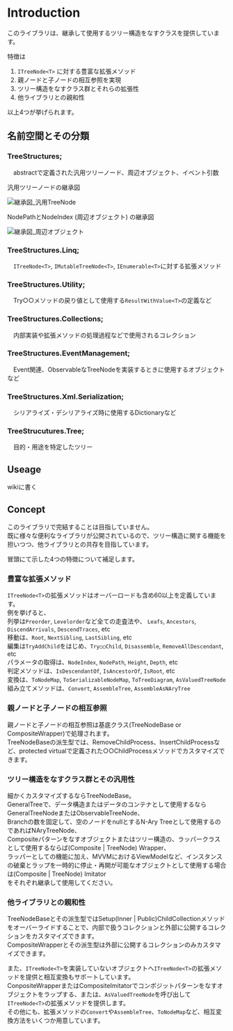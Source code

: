 # Introduction
このライブラリは、継承して使用するツリー構造をなすクラスを提供しています。

特徴は
1. `ITreeNode<T>` に対する豊富な拡張メソッド
1. 親ノードと子ノードの相互参照を実現
1. ツリー構造をなすクラス群とそれらの拡張性
1. 他ライブラリとの親和性

以上4つが挙げられます。

## 名前空間とその分類

### TreeStructures;  
　abstractで定義された汎用ツリーノード、周辺オブジェクト、イベント引数
 
 汎用ツリーノードの継承図
 
 ![継承図_汎用TreeNode](https://github.com/Houzkin/TreeStructures/assets/12586097/7ecb0437-3eb6-4569-bc97-09f2c9353820)

 NodePathとNodeIndex (周辺オブジェクト) の継承図
 
![継承図_周辺オブジェクト](https://github.com/Houzkin/TreeStructure/assets/12586097/9f17c735-3e0e-40dc-b374-d4d6b380b03a)

### TreeStructures.Linq;
　`ITreeNode<T>`, `IMutableTreeNode<T>`, `IEnumerable<T>`に対する拡張メソッド
### TreeStructures.Utility;
　Try○○メソッドの戻り値として使用する`ResultWithValue<T>`の定義など
### TreeStructures.Collections;
　内部実装や拡張メソッドの処理過程などで使用されるコレクション　
### TreeStructures.EventManagement;
　Event関連、ObservableなTreeNodeを実装するときに使用するオブジェクトなど
### TreeStructures.Xml.Serialization;
　シリアライズ・デシリアライズ時に使用するDictionaryなど
### TreeStrucutures.Tree;
　目的・用途を特定したツリー


## Useage
wikiに書く

## Concept
このライブラリで完結することは目指していません。  
既に様々な便利なライブラリが公開されているので、ツリー構造に関する機能を担いつつ、他ライブラリとの共存を目指しています。  
  
冒頭にて示した4つの特徴について補足します。
### 豊富な拡張メソッド
`ITreeNode<T>`の拡張メソッドはオーバーロードも含め60以上を定義しています。  
例を挙げると、  
列挙は`Preorder`, `Levelorder`など全ての走査法や、 `Leafs`, `Ancestors`, `DiscendArrivals`, `DescendTraces`, etc  
移動は、`Root`, `NextSibling`, `LastSibling`, etc  
編集は`TryAddChild`をはじめ、`Try○○Child`, `Disassemble`, `RemoveAllDescendant`, etc  
パラメータの取得は、`NodeIndex`, `NodePath`, `Height`, `Depth`, etc  
判定メソッドは、`IsDescendantOf`, `IsAncestorOf`, `IsRoot`, etc  
変換は、`ToNodeMap`, `ToSerializableNodeMap`, `ToTreeDiagram`, `AsValuedTreeNode`  
組み立てメソッドは、`Convert`, `AssembleTree`, `AssembleAsNAryTree`  


### 親ノードと子ノードの相互参照
親ノードと子ノードの相互参照は基底クラス(TreeNodeBase or CompositeWrapper)で処理されます。  
TreeNodeBaseの派生型では、RemoveChildProcess、InsertChildProcessなど、protected virtualで定義された○○ChildProcessメソッドでカスタマイズできます。

### ツリー構造をなすクラス群とその汎用性
細かくカスタマイズするならTreeNodeBase。  
GeneralTreeで、データ構造またはデータのコンテナとして使用するならGeneralTreeNodeまたはObservableTreeNode、  
Branchの数を固定して、空のノードをnullとするN-Ary Treeとして使用するのであればNAryTreeNode、  
Compositeパターンをなすオブジェクトまたはツリー構造の、ラッパークラスとして使用するならば(Composite | TreeNode) Wrapper、  
ラッパーとしての機能に加え、MVVMにおけるViewModelなど、インスタンスの破棄とラップを一時的に停止・再開が可能なオブジェクトとして使用する場合は(Composite | TreeNode) Imitator  
をそれぞれ継承して使用してください。

### 他ライブラリとの親和性
TreeNodeBaseとその派生型ではSetup(Inner | Public)ChildCollectionメソッドをオーバーライドすることで、内部で扱うコレクションと外部に公開するコレクションをカスタマイズできます。  
CompositeWrapperとその派生型は外部に公開するコレクションのみカスタマイズできます。  
  
また、`ITreeNode<T>`を実装していないオブジェクトへ`ITreeNode<T>`の拡張メソッドを提供と相互変換もサポートしています。  
ConpositeWrapperまたはCompositeImitatorでコンポジットパターンをなすオブジェクトをラップする、または、`AsValuedTreeNode`を呼び出して`ITreeNode<T>`の拡張メソッドを提供します。  
その他にも、拡張メソッドの`Convert`や`AssembleTree`、`ToNodeMap`など、相互変換方法をいくつか用意しています。  
